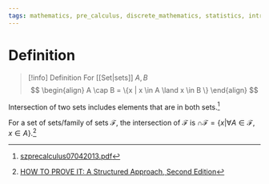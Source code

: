 ```yaml
---
tags: mathematics, pre_calculus, discrete_mathematics, statistics, introduction_to_statistics
---
```


# Definition

> [!info] Definition
> For [[Set|sets]] $A, B$
> $$
> \begin{align}
> A \cap B = \{x | x \in A \land x \in B \}
> \end{align}
> $$

Intersection of two sets includes elements that are in both sets.[^1]

For a set of sets/family of sets $\mathcal{F}$, the intersection of $\mathcal{F}$ is $\cap \mathcal{F} = \{x | \forall A \in \mathcal{F}, x \in A\}$.[^2]

[^1]: [szprecalculus07042013.pdf](zotero://open-pdf/library/items/J3667KH4?page=16)
[^2]: [HOW TO PROVE IT: A Structured Approach, Second Edition](zotero://open-pdf/library/items/THI2Q4PN?page=92)
